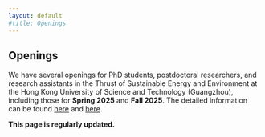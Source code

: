 ```yaml
---
layout: default
#title: Openings
---
```


<h2>Openings</h2>

<div class="bigspacer"></div>

<p>We have several openings for PhD students, postdoctoral researchers, and research assistants in the Thrust of Sustainable Energy and Environment at the Hong Kong University of Science and Technology (Guangzhou), including those for <b>Spring 2025</b> and <b>Fall 2025</b>. The detailed information can be found <a href="https://mp.weixin.qq.com/s/EH8b18B-CgZZ2u3dEUR1dg">here</a> and <a href="https://muchong.com/t-16248230-1">here</a>. </p>

<p><b>This page is regularly updated.</b></p>